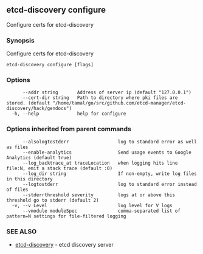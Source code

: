 ## etcd-discovery configure

Configure certs for etcd-discovery

### Synopsis

Configure certs for etcd-discovery

```
etcd-discovery configure [flags]
```

### Options

```
      --addr string       Address of server ip (default "127.0.0.1")
      --cert-dir string   Path to directory where pki files are stored. (default "/home/tamal/go/src/github.com/etcd-manager/etcd-discovery/hack/gendocs")
  -h, --help              help for configure
```

### Options inherited from parent commands

```
      --alsologtostderr                  log to standard error as well as files
      --enable-analytics                 Send usage events to Google Analytics (default true)
      --log_backtrace_at traceLocation   when logging hits line file:N, emit a stack trace (default :0)
      --log_dir string                   If non-empty, write log files in this directory
      --logtostderr                      log to standard error instead of files
      --stderrthreshold severity         logs at or above this threshold go to stderr (default 2)
  -v, --v Level                          log level for V logs
      --vmodule moduleSpec               comma-separated list of pattern=N settings for file-filtered logging
```

### SEE ALSO

* [etcd-discovery](etcd-discovery.md)	 - etcd discovery server

